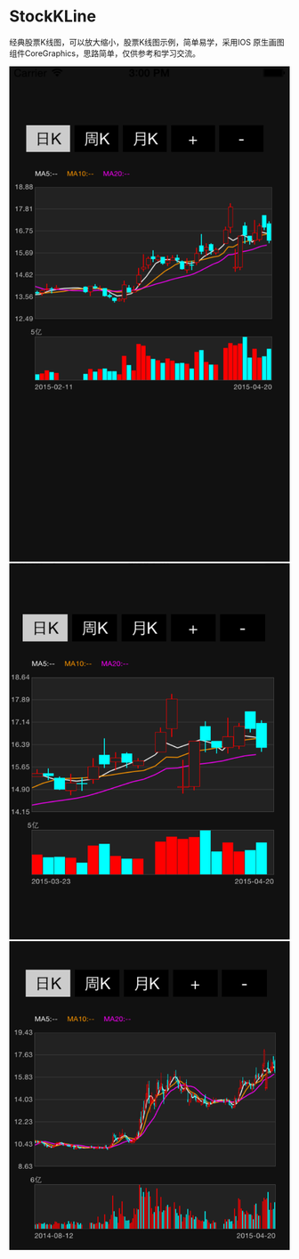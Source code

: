 # StockKLine
经典股票K线图，可以放大缩小，股票K线图示例，简单易学，采用IOS 原生画图组件CoreGraphics，思路简单，仅供参考和学习交流。

![Image text](https://raw.githubusercontent.com/mengmanzbh/img-folder/master/a.png)
![Image text](https://raw.githubusercontent.com/mengmanzbh/img-folder/master/b.png)
![Image text](https://raw.githubusercontent.com/mengmanzbh/img-folder/master/c.png)
